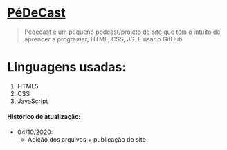 # [PéDeCast](https://pedecast.github.io/podcast/)

> Pédecast é um pequeno podcast/projeto de site que tem o intuito de aprender a programar; HTML, CSS, JS. E usar o GitHub


# Linguagens usadas:

1. HTML5
2. CSS
3. JavaScript

#### Histórico de atualização:

- 04/10/2020:
    * Adição dos arquivos + publicação do site